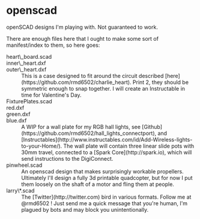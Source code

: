 openscad
========

openSCAD designs I'm playing with.  Not guaranteed to work.

There are enough files here that I ought to make some sort of manifest/index to them, so here goes:

<dl>
<dt>heart\_board.scad</dt>
<dt>inner\_heart.dxf</dt>
<dt>outer\_heart.dxf</dt>
<dd>This is a case designed to fit around the circuit described [here](https://github.com/rmd6502/charlie_heart).  Print 2, 
they should be symmetric enough to snap together.  I will create an Instructable in time for Valentine's Day.</dd>

<dt>FixturePlates.scad</dt>
<dt>red.dxf</dt>
<dt>green.dxf</dt>
<dt>blue.dxf</dt>
<dd>A WIP for a wall plate for my RGB hall lights, see [Github](https://github.com/rmd6502/hall_lights_connectport), and [Instructables](http://www.instructables.com/id/Add-Wireless-lights-to-your-Home/).  The wall plate will contain three linear 
slide pots with 30mm travel, connected to a [Spark Core](http://spark.io), which will send instructions to the DigiConnect.</dd>

<dt>pinwheel.scad</dt>
<dd>An openscad design that makes surprisingly workable propellers.  Ultimately I'll design a fully 3d printable quadcopter,
but for now I put them loosely on the shaft of a motor and fling them at people.</dd>

<dt>larry\*.scad</dt>
<dd>The [Twitter](http://twitter.com) bird in various formats.  Follow me at @rmd6502 !  Just send me a quick message that
you're human, I'm plagued by bots and may block you unintentionally.</dd>
</dl>

